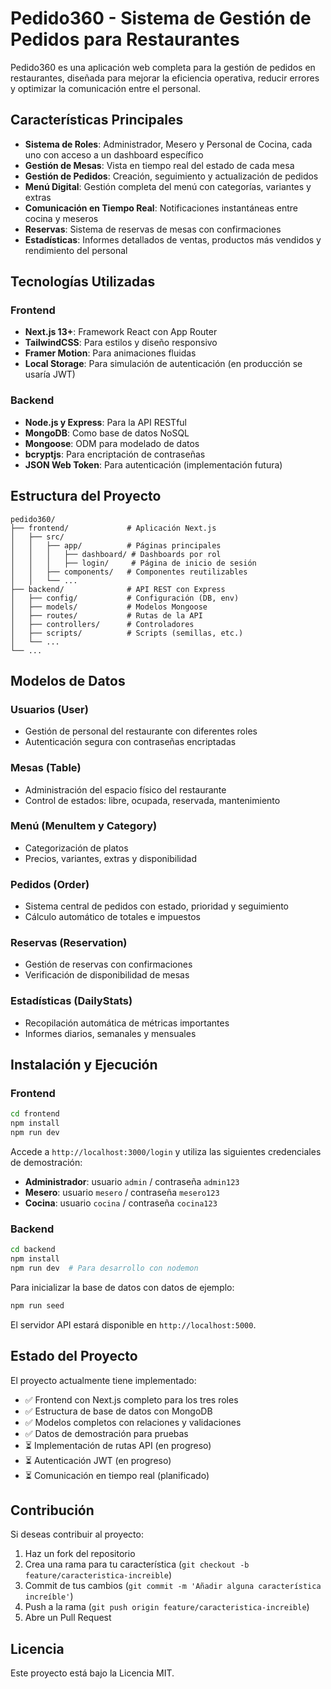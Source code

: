 # Pedido360 - Sistema de Gestión de Pedidos para Restaurantes

Pedido360 es una aplicación web completa para la gestión de pedidos en restaurantes, diseñada para mejorar la eficiencia operativa, reducir errores y optimizar la comunicación entre el personal.

## Características Principales

- **Sistema de Roles**: Administrador, Mesero y Personal de Cocina, cada uno con acceso a un dashboard específico
- **Gestión de Mesas**: Vista en tiempo real del estado de cada mesa
- **Gestión de Pedidos**: Creación, seguimiento y actualización de pedidos
- **Menú Digital**: Gestión completa del menú con categorías, variantes y extras
- **Comunicación en Tiempo Real**: Notificaciones instantáneas entre cocina y meseros
- **Reservas**: Sistema de reservas de mesas con confirmaciones
- **Estadísticas**: Informes detallados de ventas, productos más vendidos y rendimiento del personal

## Tecnologías Utilizadas

### Frontend
- **Next.js 13+**: Framework React con App Router
- **TailwindCSS**: Para estilos y diseño responsivo
- **Framer Motion**: Para animaciones fluidas
- **Local Storage**: Para simulación de autenticación (en producción se usaría JWT)

### Backend
- **Node.js y Express**: Para la API RESTful
- **MongoDB**: Como base de datos NoSQL
- **Mongoose**: ODM para modelado de datos
- **bcryptjs**: Para encriptación de contraseñas
- **JSON Web Token**: Para autenticación (implementación futura)

## Estructura del Proyecto

```
pedido360/
├── frontend/             # Aplicación Next.js
│   ├── src/
│   │   ├── app/          # Páginas principales
│   │   │   ├── dashboard/ # Dashboards por rol
│   │   │   ├── login/     # Página de inicio de sesión
│   │   ├── components/   # Componentes reutilizables
│   │   └── ...
├── backend/              # API REST con Express
│   ├── config/           # Configuración (DB, env)
│   ├── models/           # Modelos Mongoose
│   ├── routes/           # Rutas de la API
│   ├── controllers/      # Controladores
│   ├── scripts/          # Scripts (semillas, etc.)
│   └── ...
└── ...
```

## Modelos de Datos

### Usuarios (User)
- Gestión de personal del restaurante con diferentes roles
- Autenticación segura con contraseñas encriptadas

### Mesas (Table)
- Administración del espacio físico del restaurante
- Control de estados: libre, ocupada, reservada, mantenimiento

### Menú (MenuItem y Category)
- Categorización de platos
- Precios, variantes, extras y disponibilidad

### Pedidos (Order)
- Sistema central de pedidos con estado, prioridad y seguimiento
- Cálculo automático de totales e impuestos

### Reservas (Reservation)
- Gestión de reservas con confirmaciones
- Verificación de disponibilidad de mesas

### Estadísticas (DailyStats)
- Recopilación automática de métricas importantes
- Informes diarios, semanales y mensuales

## Instalación y Ejecución

### Frontend

```bash
cd frontend
npm install
npm run dev
```

Accede a `http://localhost:3000/login` y utiliza las siguientes credenciales de demostración:

- **Administrador**: usuario `admin` / contraseña `admin123`
- **Mesero**: usuario `mesero` / contraseña `mesero123`
- **Cocina**: usuario `cocina` / contraseña `cocina123`

### Backend

```bash
cd backend
npm install
npm run dev  # Para desarrollo con nodemon
```

Para inicializar la base de datos con datos de ejemplo:

```bash
npm run seed
```

El servidor API estará disponible en `http://localhost:5000`.

## Estado del Proyecto

El proyecto actualmente tiene implementado:

- ✅ Frontend con Next.js completo para los tres roles
- ✅ Estructura de base de datos con MongoDB
- ✅ Modelos completos con relaciones y validaciones
- ✅ Datos de demostración para pruebas
- ⏳ Implementación de rutas API (en progreso)
- ⏳ Autenticación JWT (en progreso)
- ⏳ Comunicación en tiempo real (planificado)

## Contribución

Si deseas contribuir al proyecto:

1. Haz un fork del repositorio
2. Crea una rama para tu característica (`git checkout -b feature/caracteristica-increible`)
3. Commit de tus cambios (`git commit -m 'Añadir alguna característica increíble'`)
4. Push a la rama (`git push origin feature/caracteristica-increible`)
5. Abre un Pull Request

## Licencia

Este proyecto está bajo la Licencia MIT. 